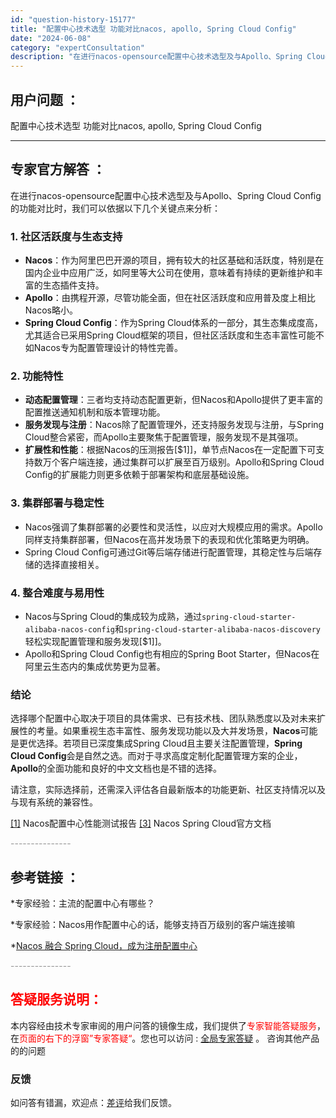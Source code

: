 ```yaml
---
id: "question-history-15177"
title: "配置中心技术选型 功能对比nacos, apollo, Spring Cloud Config"
date: "2024-06-08"
category: "expertConsultation"
description: "在进行nacos-opensource配置中心技术选型及与Apollo、Spring Cloud Config的功能对比时，我们可以依据以下几个关键点来分析：### 1. 社区活跃度与生态支持- **Nacos**：作为阿里巴巴开源的项目，拥有较大的社区基础和活跃度，特别是在国内企业中应用广泛，如阿"
---
```


## 用户问题 ： 
 配置中心技术选型 功能对比nacos, apollo, Spring Cloud Config  

---------------
## 专家官方解答 ：

在进行nacos-opensource配置中心技术选型及与Apollo、Spring Cloud Config的功能对比时，我们可以依据以下几个关键点来分析：

### 1. 社区活跃度与生态支持
- **Nacos**：作为阿里巴巴开源的项目，拥有较大的社区基础和活跃度，特别是在国内企业中应用广泛，如阿里等大公司在使用，意味着有持续的更新维护和丰富的生态插件支持。
- **Apollo**：由携程开源，尽管功能全面，但在社区活跃度和应用普及度上相比Nacos略小。
- **Spring Cloud Config**：作为Spring Cloud体系的一部分，其生态集成度高，尤其适合已采用Spring Cloud框架的项目，但社区活跃度和生态丰富性可能不如Nacos专为配置管理设计的特性完善。

### 2. 功能特性
- **动态配置管理**：三者均支持动态配置更新，但Nacos和Apollo提供了更丰富的配置推送通知机制和版本管理功能。
- **服务发现与注册**：Nacos除了配置管理外，还支持服务发现与注册，与Spring Cloud整合紧密，而Apollo主要聚焦于配置管理，服务发现不是其强项。
- **扩展性和性能**：根据Nacos的压测报告[$1]]，单节点Nacos在一定配置下可支持数万个客户端连接，通过集群可以扩展至百万级别。Apollo和Spring Cloud Config的扩展能力则更多依赖于部署架构和底层基础设施。

### 3. 集群部署与稳定性
- Nacos强调了集群部署的必要性和灵活性，以应对大规模应用的需求。Apollo同样支持集群部署，但Nacos在高并发场景下的表现和优化策略更为明确。
- Spring Cloud Config可通过Git等后端存储进行配置管理，其稳定性与后端存储的选择直接相关。

### 4. 整合难度与易用性
- Nacos与Spring Cloud的集成较为成熟，通过`spring-cloud-starter-alibaba-nacos-config`和`spring-cloud-starter-alibaba-nacos-discovery`轻松实现配置管理和服务发现[$1]]。
- Apollo和Spring Cloud Config也有相应的Spring Boot Starter，但Nacos在阿里云生态内的集成优势更为显著。

### 结论
选择哪个配置中心取决于项目的具体需求、已有技术栈、团队熟悉度以及对未来扩展性的考量。如果重视生态丰富性、服务发现功能以及大并发场景，**Nacos**可能是更优选择。若项目已深度集成Spring Cloud且主要关注配置管理，**Spring Cloud Config**会是自然之选。而对于寻求高度定制化配置管理方案的企业，**Apollo**的全面功能和良好的中文文档也是不错的选择。

请注意，实际选择前，还需深入评估各自最新版本的功能更新、社区支持情况以及与现有系统的兼容性。

[[1]](https://nacos.io/docs/latest/guide/admin/nacos2-config-benchmark/) Nacos配置中心性能测试报告
[[3]](https://github.com/spring-cloud-incubator/spring-cloud-alibaba/wiki) Nacos Spring Cloud官方文档


<font color="#949494">---------------</font> 


## 参考链接 ：

*专家经验：主流的配置中心有哪些？ 
 
 *专家经验：Nacos用作配置中心的话，能够支持百万级别的客户端连接嘛 
 
 *[Nacos 融合 Spring Cloud，成为注册配置中心](https://nacos.io/docs/latest/ecology/use-nacos-with-spring-cloud)


 <font color="#949494">---------------</font> 
 


## <font color="#FF0000">答疑服务说明：</font> 

本内容经由技术专家审阅的用户问答的镜像生成，我们提供了<font color="#FF0000">专家智能答疑服务</font>，在<font color="#FF0000">页面的右下的浮窗”专家答疑“</font>。您也可以访问 : [全局专家答疑](https://answer.opensource.alibaba.com/docs/intro) 。 咨询其他产品的的问题

### 反馈
如问答有错漏，欢迎点：[差评](https://ai.nacos.io/user/feedbackByEnhancerGradePOJOID?enhancerGradePOJOId=15197)给我们反馈。
